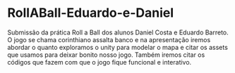 # RollABall-Eduardo-e-Daniel
Submissão da prática Roll a Ball dos alunos Daniel Costa e Eduardo Barreto. O jogo se chama corinthiano assalta banco e na apresentação iremos abordar o quanto exploramos o unity para modelar o mapa e citar os assets que usamos para deixar bonito nosso jogo. Também iremos citar os códigos que fazem com que o jogo fique funcional e interativo.
